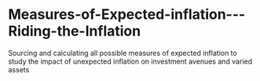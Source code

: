 # Measures-of-Expected-inflation---Riding-the-Inflation
Sourcing and calculating all possible measures of expected inflation to study the impact of unexpected inflation on investment avenues and varied assets
